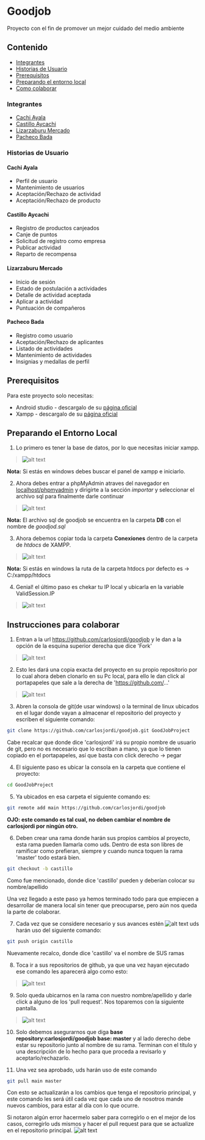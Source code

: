 # Goodjob
Proyecto con el fin de promover un mejor cuidado del medio ambiente

## Contenido
* [Integrantes](#integrantes)
* [Historias de Usuario](#historias-de-usuario)
* [Prerequisitos](#prerequisitos)
* [Preparando el entorno local](#preparando-el-entorno-local)
* [Como colaborar](#instrucciones-para-colaborar)

### Integrantes
* [Cachi Ayala](https://github.com/Anthonyca18m/)
* [Castillo Aycachi](https://github.com/carlosjordi/)
* [Lizarzaburu Mercado](https://github.com/glizarzaburu/)
* [Pacheco Bada](https://github.com/pbada1996/)

### Historias de Usuario
#### Cachi Ayala
* Perfil de usuario	
* Mantenimiento de usuarios
* Aceptación/Rechazo de actividad	
* Aceptación/Rechazo de producto
#### Castillo Aycachi
* Registro de productos canjeados
* Canje de puntos	
* Solicitud de registro como empresa	
* Publicar actividad	
* Reparto de recompensa	
#### Lizarzaburu Mercado
* Inicio de sesión	
* Estado de postulación a actividades	
* Detalle de actividad aceptada
* Aplicar a actividad	
* Puntuación de compañeros 
#### Pacheco Bada
* Registro como usuario 
* Aceptación/Rechazo de aplicantes
* Listado de actividades
* Mantenimiento de actividades	
* Insignias y medallas de perfil

## Prerequisitos

Para este proyecto solo necesitas:
* Android studio - descargalo de su [página oficial](https://developer.android.com/studio)
* Xampp - descargalo de su [página oficial](https://www.apachefriends.org/index.html)

## Preparando el Entorno Local
1. Lo primero es tener la base de datos, por lo que necesitas iniciar xampp.

[starting-xampp]:https://i.ibb.co/7W5n7x9/image.png "Starting XAMPP"
>![alt text][starting-xampp]

**Nota:** Si estás en windows debes buscar el panel de xampp e iniciarlo.

2. Ahora debes entrar a phpMyAdmin atraves del navegador en [localhost/phpmyadmin](localhost/phpmyadmin) y dirigirte a la sección *importar* y seleccionar el archivo sql para finalmente darle continuar

[importing-xampp]:https://i.ibb.co/XC5BD4R/image.png "Importing XAMPP"
>![alt text][importing-xampp]

**Nota:** El archivo sql de goodjob se encuentra en la carpeta **DB** con el nombre de *goodjod.sql*

3. Ahora debemos copiar toda la carpeta **Conexiones** dentro de la carpeta de *htdocs* de XAMPP. 

[htdocs-xampp]:https://i.ibb.co/WFSLVwX/Screenshot-from-2019-10-31-20-32-14.png "htdocs XAMPP"
>![alt text][htdocs-xampp]

**Nota:** Si estás en windows la ruta de la carpeta htdocs por defecto es -> C:/xampp/htdocs

4. Genial! el último paso es chekar tu IP local y ubicarla en la variable ValidSession.IP

[ip]:https://i.ibb.co/nCKHF1g/image.png "IP local"
>![alt text][ip]

## Instrucciones para colaborar

1. Entran a la url https://github.com/carlosjordi/goodjob y le dan a la opción de la esquina superior derecha que dice 'Fork'

[fork]:https://i.gyazo.com/576cccd2d9c45ada41b72f7f1f9cef05.png "Fork"

>![alt text][fork]

2. Esto les dará una copia exacta del proyecto en su propio repositorio por lo cual ahora deben clonarlo en su Pc local, para ello le dan click al portapapeles que sale a la derecha de 'https://github.com/...'

[cloning]:https://i.gyazo.com/eb472523db3a22b4a793c67e0e7f1ab5.png "cloning"
>![alt text][cloning]

3. Abren la consola de git(de usar windows) o la terminal de linux ubicados en el lugar donde vayan a almacenar el repositorio del proyecto y escriben el siguiente comando:

```bash
git clone https://github.com/carlosjordi/goodjob.git GoodJobProject
```

Cabe recalcar que donde dice 'carlosjordi' irá su propio nombre de usuario de git, pero no es necesario que lo escriban a mano, ya que lo tienen copiado en el portapapeles, así que basta con click derecho -> pegar

4. El siguiente paso es ubicar la consola en la carpeta que contiene el proyecto:

```bash
cd GoodJobProject
```

5. Ya ubicados en esa carpeta el siguiente comando es:

```bash
git remote add main https://github.com/carlosjordi/goodjob
```

**OJO: este comando es tal cual, no deben cambiar el nombre de carlosjordi por ningún otro.**

6. Deben crear una rama donde harán sus propios cambios al proyecto, esta rama pueden llamarla como uds. Dentro de esta son libres de ramificar como prefieran, siempre y cuando nunca toquen la rama 'master' todo estará bien.

```bash
git checkout -b castillo
```

Como fue mencionado, donde dice 'castillo' pueden y deberían colocar su nombre/apellido

Una vez llegado a este paso ya hemos terminado todo para que empiecen a desarrollar de manera local sin tener que preocuparse, pero aún nos queda la parte de colaborar.

7. Cada vez que se considere necesario y sus avances estén ![alt text][oki] uds harán uso del siguiente comando:

[oki]:https://i.gyazo.com/c525c45dfacda814b97c8f9001e71676.png "oki"

```bash
git push origin castillo
```

Nuevamente recalco, donde dice 'castillo' va el nombre de SUS ramas

8. Toca ir a sus repositorios de github, ya que una vez hayan ejecutado ese comando les aparecerá algo como esto:

[pull_request]:https://i.gyazo.com/e24937b233aa49d1a6d1abc1a70305ee.png "pull request"

>![alt text][pull_request]

9. Solo queda ubicarnos en la rama con nuestro nombre/apellido y darle click a alguno de los 'pull request'. Nos toparemos con la siguiente pantalla.

[open_pull_request]:https://i.gyazo.com/4e4944774a20d33f6e3a6e4f412a94a9.png "opening"

>![alt text][open_pull_request]

10. Solo debemos asegurarnos que diga **base repository:carlosjordi/goodjob base: master** y al lado derecho debe estar su repositorio junto al nombre de su rama. Terminan con el título y una descripción de lo hecho para que proceda a revisarlo y aceptarlo/rechazarlo.

11. Una vez sea aprobado, uds harán uso de este comando

```bash
git pull main master
```

Con esto se actualizarán a los cambios que tenga el repositorio principal, y este comando les será útil cada vez que cada uno de nosotros mande nuevos cambios, para estar al día con lo que ocurre.

Si notaron algún error hacermelo saber para corregirlo o en el mejor de los casos, corregirlo uds mismos y hacer el pull request para que se actualize en el repositorio principal. ![alt text][oki]
